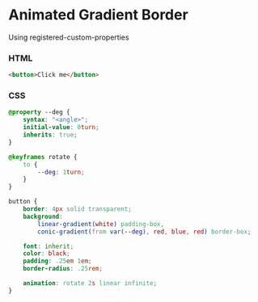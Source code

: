 # Animated Gradient Border

Using registered-custom-properties

### HTML

```html
<button>Click me</button>
```

### CSS
```css
@property --deg {
    syntax: "<angle>";
    initial-value: 0turn;
    inherits: true;
}

@keyframes rotate {
    to {
        --deg: 1turn;
    }
}

button {
    border: 4px solid transparent;
    background:
        linear-gradient(white) padding-box,
        conic-gradient(from var(--deg), red, blue, red) border-box;

    font: inherit;
    color: black;
    padding: .25em 1em;
    border-radius: .25rem;

    animation: rotate 2s linear infinite;
}